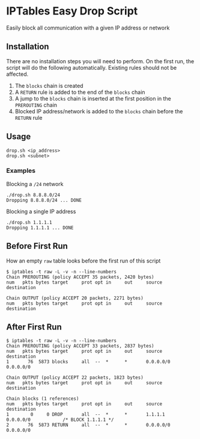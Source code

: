 # IPTables Easy Drop Script

Easily block all communication with a given IP address or network

## Installation

There are no installation steps you will need to perform.
On the first run, the script will do the following automatically. Existing rules should not be affected.

1) The `blocks` chain is created
2) A `RETURN` rule is added to the end of the `blocks` chain
3) A jump to the `blocks` chain is inserted at the first position in the `PREROUTING` chain
4) Blocked IP address/network is added to the `blocks` chain before the `RETURN` rule

## Usage

```
drop.sh <ip_address>
drop.sh <subnet>
```

### Examples

Blocking a `/24` network
```
./drop.sh 8.8.8.0/24
Dropping 8.8.8.0/24 ... DONE
```

Blocking a single IP address
```
./drop.sh 1.1.1.1
Dropping 1.1.1.1 ... DONE
```

## Before First Run

How an empty `raw` table looks before the first run of this script
```
$ iptables -t raw -L -v -n --line-numbers
Chain PREROUTING (policy ACCEPT 35 packets, 2420 bytes)
num   pkts bytes target     prot opt in     out     source               destination

Chain OUTPUT (policy ACCEPT 20 packets, 2271 bytes)
num   pkts bytes target     prot opt in     out     source               destination
```

## After First Run

```
$ iptables -t raw -L -v -n --line-numbers
Chain PREROUTING (policy ACCEPT 33 packets, 2837 bytes)
num   pkts bytes target     prot opt in     out     source               destination
1       76  5873 blocks     all  --  *      *       0.0.0.0/0            0.0.0.0/0

Chain OUTPUT (policy ACCEPT 22 packets, 1823 bytes)
num   pkts bytes target     prot opt in     out     source               destination

Chain blocks (1 references)
num   pkts bytes target     prot opt in     out     source               destination
1        0     0 DROP       all  --  *      *       1.1.1.1              0.0.0.0/0            /* BLOCK 1.1.1.1 */
2       76  5873 RETURN     all  --  *      *       0.0.0.0/0            0.0.0.0/0
```
